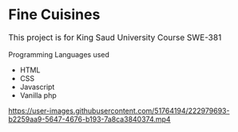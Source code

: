 # Fine Cuisines

<p style='font-size:1rem'> This project is for King Saud University Course SWE-381 </p>
 <p>Programming Languages used </p>
 <ul>
 <li>HTML</li>
 <li>CSS</li>
 <li>Javascript</li>
 <li>Vanilla php</li>

 </ul>


https://user-images.githubusercontent.com/51764194/222979693-b2259aa9-5647-4676-b193-7a8ca3840374.mp4

